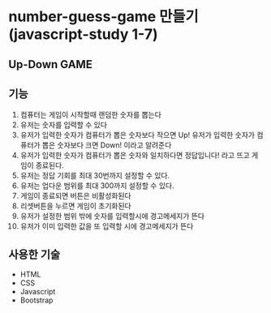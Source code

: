 # number-guess-game 만들기(javascript-study 1-7)

## Up-Down GAME

## 기능
1. 컴퓨터는 게임이 시작할때 랜덤한 숫자를 뽑는다
2. 유저는 숫자를 입력할 수 있다
3. 유저가 입력한 숫자가 컴퓨터가 뽑은 숫자보다 작으면 Up! 유저가 입력한 숫자가 컴퓨터가 뽑은 숫자보다 크면 Down! 이라고 알려준다
4. 유저가 입력한 숫자가 컴퓨터가 뽑은 숫자와 일치하다면 정답입니다! 라고 뜨고 게임이 종료된다.
5. 유저는 정답 기회를 최대 30번까지 설정할 수 있다.
6. 유저는 업다운 범위를 최대 300까지 설정할 수 있다.
6. 게임이 종료되면 버튼은 비활성화된다
7. 리셋버튼을 누르면 게임이 초기화된다
8. 유저가 설정한 범위 밖에 숫자를 입력할시에 경고메세지가 뜬다
9. 유저가 이미 입력한 값을 또 입력할 시에 경고메세지가 뜬다

## 사용한 기술
- HTML
- CSS
- Javascript
- Bootstrap
